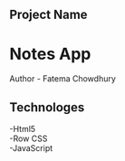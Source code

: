 ## Project Name
# Notes App
Author - Fatema Chowdhury </br>

## Technologes
-Html5 </br>
-Row CSS </br>
-JavaScript
 
 
